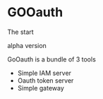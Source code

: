 # GOOauth
The start 

alpha version 

GoOauth is a bundle of 3 tools 

- Simple IAM server 
- Oauth token server 
- Simple gateway 


